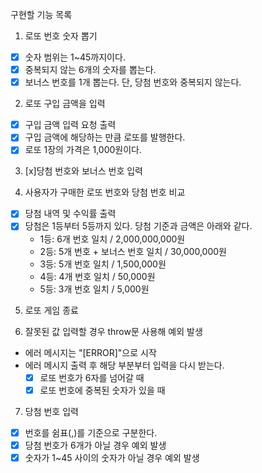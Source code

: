 구현할 기능 목록

1. 로또 번호 숫자 뽑기
  - [x] 숫자 범위는 1~45까지이다.
  - [x] 중복되지 않는 6개의 숫자를 뽑는다.
  - [x] 보너스 번호를 1개 뽑는다. 단, 당첨 번호와 중복되지 않는다.

2. 로또 구입 금액을 입력
  - [x] 구입 금액 입력 요청 출력
  - [x] 구입 금액에 해당하는 만큼 로또를 발행한다.
  - [x] 로또 1장의 가격은 1,000원이다.

3. [x]당첨 번호와 보너스 번호 입력

4. 사용자가 구매한 로또 번호와 당첨 번호 비교
  - [x] 당첨 내역 및 수익률 출력
  - [x] 당첨은 1등부터 5등까지 있다. 당첨 기준과 금액은 아래와 같다.
    - 1등: 6개 번호 일치 / 2,000,000,000원
    - 2등: 5개 번호 + 보너스 번호 일치 / 30,000,000원
    - 3등: 5개 번호 일치 / 1,500,000원
    - 4등: 4개 번호 일치 / 50,000원
    - 5등: 3개 번호 일치 / 5,000원

5. 로또 게임 종료

6. 잘못된 값 입력할 경우 throw문 사용해 예외 발생
  - 에러 메시지는 "[ERROR]"으로 시작
  - 에러 메시지 출력 후 해당 부분부터 입력을 다시 받는다.
    - [x] 로또 번호가 6자를 넘어갈 때
    - [x] 로또 번호에 중복된 숫자가 있을 때

7. 당첨 번호 입력
  - [x] 번호를 쉼표(,)를 기준으로 구분한다.
  - [x] 당첨 번호가 6개가 아닐 경우 예외 발생
  - [x] 숫자가 1~45 사이의 숫자가 아닐 경우 예외 발생